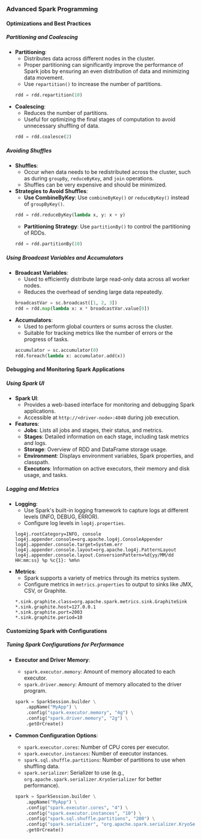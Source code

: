 ### Advanced Spark Programming

#### Optimizations and Best Practices

##### Partitioning and Coalescing
- **Partitioning**:
  - Distributes data across different nodes in the cluster.
  - Proper partitioning can significantly improve the performance of Spark jobs by ensuring an even distribution of data and minimizing data movement.
  - Use `repartition()` to increase the number of partitions.
  ```python
  rdd = rdd.repartition(10)
  ```
- **Coalescing**:
  - Reduces the number of partitions.
  - Useful for optimizing the final stages of computation to avoid unnecessary shuffling of data.
  ```python
  rdd = rdd.coalesce(2)
  ```

##### Avoiding Shuffles
- **Shuffles**:
  - Occur when data needs to be redistributed across the cluster, such as during `groupBy`, `reduceByKey`, and `join` operations.
  - Shuffles can be very expensive and should be minimized.
- **Strategies to Avoid Shuffles**:
  - **Use CombineByKey**: Use `combineByKey()` or `reduceByKey()` instead of `groupByKey()`.
  ```python
  rdd = rdd.reduceByKey(lambda x, y: x + y)
  ```
  - **Partitioning Strategy**: Use `partitionBy()` to control the partitioning of RDDs.
  ```python
  rdd = rdd.partitionBy(10)
  ```

##### Using Broadcast Variables and Accumulators
- **Broadcast Variables**:
  - Used to efficiently distribute large read-only data across all worker nodes.
  - Reduces the overhead of sending large data repeatedly.
  ```python
  broadcastVar = sc.broadcast([1, 2, 3])
  rdd = rdd.map(lambda x: x * broadcastVar.value[0])
  ```
- **Accumulators**:
  - Used to perform global counters or sums across the cluster.
  - Suitable for tracking metrics like the number of errors or the progress of tasks.
  ```python
  accumulator = sc.accumulator(0)
  rdd.foreach(lambda x: accumulator.add(x))
  ```

#### Debugging and Monitoring Spark Applications

##### Using Spark UI
- **Spark UI**:
  - Provides a web-based interface for monitoring and debugging Spark applications.
  - Accessible at `http://<driver-node>:4040` during job execution.
- **Features**:
  - **Jobs**: Lists all jobs and stages, their status, and metrics.
  - **Stages**: Detailed information on each stage, including task metrics and logs.
  - **Storage**: Overview of RDD and DataFrame storage usage.
  - **Environment**: Displays environment variables, Spark properties, and classpath.
  - **Executors**: Information on active executors, their memory and disk usage, and tasks.

##### Logging and Metrics
- **Logging**:
  - Use Spark's built-in logging framework to capture logs at different levels (INFO, DEBUG, ERROR).
  - Configure log levels in `log4j.properties`.
  ```properties
  log4j.rootCategory=INFO, console
  log4j.appender.console=org.apache.log4j.ConsoleAppender
  log4j.appender.console.target=System.err
  log4j.appender.console.layout=org.apache.log4j.PatternLayout
  log4j.appender.console.layout.ConversionPattern=%d{yy/MM/dd HH:mm:ss} %p %c{1}: %m%n
  ```
- **Metrics**:
  - Spark supports a variety of metrics through its metrics system.
  - Configure metrics in `metrics.properties` to output to sinks like JMX, CSV, or Graphite.
  ```properties
  *.sink.graphite.class=org.apache.spark.metrics.sink.GraphiteSink
  *.sink.graphite.host=127.0.0.1
  *.sink.graphite.port=2003
  *.sink.graphite.period=10
  ```

#### Customizing Spark with Configurations

##### Tuning Spark Configurations for Performance
- **Executor and Driver Memory**:
  - `spark.executor.memory`: Amount of memory allocated to each executor.
  - `spark.driver.memory`: Amount of memory allocated to the driver program.
  ```python
  spark = SparkSession.builder \
      .appName("MyApp") \
      .config("spark.executor.memory", "4g") \
      .config("spark.driver.memory", "2g") \
      .getOrCreate()
  ```

- **Common Configuration Options**:
  - `spark.executor.cores`: Number of CPU cores per executor.
  - `spark.executor.instances`: Number of executor instances.
  - `spark.sql.shuffle.partitions`: Number of partitions to use when shuffling data.
  - `spark.serializer`: Serializer to use (e.g., `org.apache.spark.serializer.KryoSerializer` for better performance).
  ```python
  spark = SparkSession.builder \
      .appName("MyApp") \
      .config("spark.executor.cores", "4") \
      .config("spark.executor.instances", "10") \
      .config("spark.sql.shuffle.partitions", "200") \
      .config("spark.serializer", "org.apache.spark.serializer.KryoSerializer") \
      .getOrCreate()
  ```